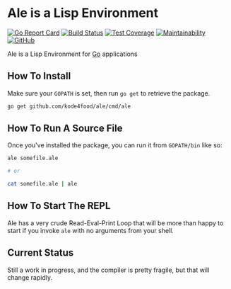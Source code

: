 # Ale is a Lisp Environment

[![Go Report Card](https://goreportcard.com/badge/github.com/kode4food/ale)](https://goreportcard.com/report/github.com/kode4food/ale) [![Build Status](https://travis-ci.org/kode4food/ale.svg?branch=master)](https://travis-ci.org/kode4food/ale) [![Test Coverage](https://api.codeclimate.com/v1/badges/bcf86d6aa52ebaaed63f/test_coverage)](https://codeclimate.com/github/kode4food/ale/test_coverage) [![Maintainability](https://api.codeclimate.com/v1/badges/bcf86d6aa52ebaaed63f/maintainability)](https://codeclimate.com/github/kode4food/ale/maintainability) [![GitHub](https://img.shields.io/github/license/kode4food/ale)](https://github.com/kode4food/ale/blob/master/LICENSE.md)

Ale is a Lisp Environment for [Go](https://golang.org/) applications

## How To Install

Make sure your `GOPATH` is set, then run `go get` to retrieve the package.

```bash
go get github.com/kode4food/ale/cmd/ale
```

## How To Run A Source File

Once you've installed the package, you can run it from `GOPATH/bin` like so:

```bash
ale somefile.ale

# or

cat somefile.ale | ale
```

## How To Start The REPL

Ale has a very crude Read-Eval-Print Loop that will be more than happy
to start if you invoke `ale` with no arguments from your shell.

## Current Status

Still a work in progress, and the compiler is pretty fragile, but that will
change rapidly.
